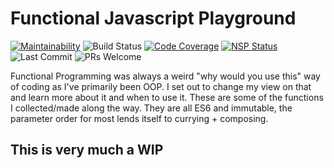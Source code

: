 # Functional Javascript Playground

[![Maintainability](https://img.shields.io/codeclimate/maintainability/belsrc/fjp.svg?style=flat-square)](https://codeclimate.com/github/belsrc/fjp/maintainability)
![Build Status](https://img.shields.io/travis/belsrc/fjp/develop.svg?style=flat-square)
[![Code Coverage](https://img.shields.io/codecov/c/github/belsrc/fjp/develop.svg?style=flat-square)](https://codecov.io/gh/belsrc/fjp/branch/develop)
[![NSP Status](https://nodesecurity.io/orgs/brykizer/projects/ed9e95c2-3569-4408-bd71-68b49e2e5014/badge)](https://nodesecurity.io/orgs/brykizer/projects/ed9e95c2-3569-4408-bd71-68b49e2e5014)
![Last Commit](https://img.shields.io/github/last-commit/belsrc/fjp/develop.svg?style=flat-square)
![PRs Welcome](https://img.shields.io/badge/PRs-welcome-brightgreen.svg?style=flat-square)


Functional Programming was always a weird "why would you use this" way of coding as I've primarily been OOP. I set out to change my view on that and learn more about it and when to use it.
These are some of the functions I collected/made along the way. They are all ES6 and immutable, the parameter order for most lends itself to currying + composing.


## This is very much a WIP
